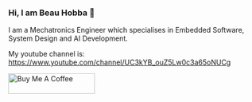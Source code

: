 ### Hi, I am Beau Hobba 👋
I am a Mechatronics Engineer which specialises in Embedded Software, System Design and AI Development.

My youtube channel is: https://www.youtube.com/channel/UC3kYB_ouZ5Lw0c3a65oNUCg

<a href="https://www.buymeacoffee.com/hobbabeau" target="_blank"><img src="https://cdn.buymeacoffee.com/buttons/default-orange.png" alt="Buy Me A Coffee" height="41" width="174"></a>
